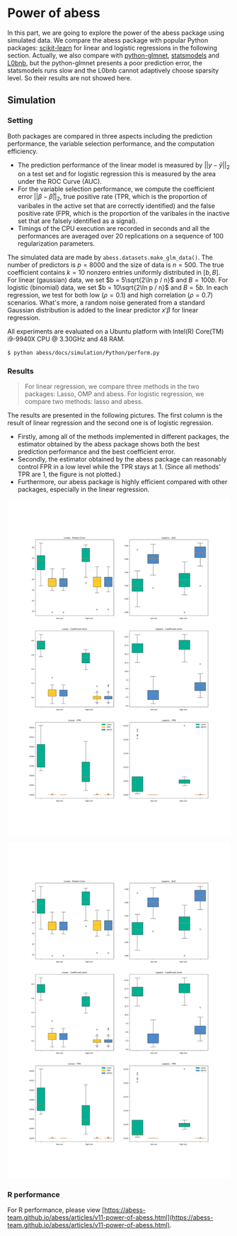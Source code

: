 # Power of abess

In this part, we are going to explore the power of the abess package using simulated data. We compare the abess package with popular Python packages: [scikit-learn](https://scikit-learn.org/stable/supervised_learning.html#supervised-learning) for linear and logistic regressions in the following section. Actually, we also compare with [python-glmnet](https://github.com/civisanalytics/python-glmnet), [statsmodels](https://github.com/statsmodels/statsmodels) and [L0bnb](https://github.com/alisaab/l0bnb), but the python-glmnet presents a poor prediction error, the statsmodels runs slow and the L0bnb cannot adaptively choose sparsity level. So their results are not showed here. 

## Simulation

### Setting

Both packages are compared in three aspects including the prediction performance, the variable selection performance, and the computation efficiency. 

- The prediction performance of the linear model is measured by $||y−\hat{y}||_2$ on a test set and for logistic regression this is measured by the area under the ROC Curve (AUC). 
- For the variable selection performance, we compute the coefficient error $||\beta - \hat{\beta}||_2$, true positive rate (TPR, which is the proportion of varibales in the active set that are correctly identified) and the false positive rate (FPR, which is the proportion of the varibales in the inactive set that are falsely identified as a signal). 
- Timings of the CPU execution are recorded in seconds and all the performances are averaged over 20 replications on a sequence of 100 regularization parameters.

The simulated data are made by `abess.datasets.make_glm_data()`. The number of predictors is $p=8000$ and the size of data is $n=500$. The true coefficient contains $k=10$ nonzero entries uniformly distributed in $[b,B]$. For linear (gaussian) data, we set $b = 5\sqrt{2\ln p / n}$ and $B = 100b$. For logistic (binomial) data, we set $b = 10\sqrt{2\ln p / n}$ and $B = 5b$. In each regression, we test for both low ($\rho=0.1$) and high correlation ($\rho=0.7$) scenarios. What's more, a random noise generated from a standard Gaussian distribution is added to the linear predictor $x′β$ for linear regression. 

All experiments are evaluated on a Ubuntu platform with Intel(R) Core(TM) i9-9940X CPU @ 3.30GHz and 48 RAM.

```bash
$ python abess/docs/simulation/Python/perform.py
```

### Results

> For linear regression, we compare three methods in the two packages: Lasso, OMP and abess. For logistic regression, we compare two methods: lasso and abess. 

The results are presented in the following pictures. The first column is the result of linear regression and the second one is of logistic regression. 

- Firstly, among all of the methods implemented in different packages, the estimator obtained by the abess package shows both the best prediction performance and the best coefficient error.
- Secondly, the estimator obtained by the abess package can reasonably control FPR in a low level while the TPR stays at 1. (Since all methods' TPR are 1, the figure is not plotted.)
- Furthermore, our abess package is highly efficient compared with other packages, especially in the linear regression. 

![](../image/perform.png)

![](../image/perform.png)

### R performance

For R performance, please view [https://abess-team.github.io/abess/articles/v11-power-of-abess.html](https://abess-team.github.io/abess/articles/v11-power-of-abess.html).